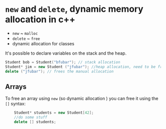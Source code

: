 # `new` and `delete`, dynamic memory allocation in c++

- `new` ~ `malloc`
- `delete` ~ `free`
- dynamic allocation for classes

It's possible to declare variables on the stack and the heap.

```cpp
Student bob = Student("bfubar"); // stack allocation
Student* jim = new Student ("jfubar"); //heap allocation, need to be freed manually
delete ("jfubar"); // frees the manual allocation
```

## Arrays

To free an array using `new` (so dynamic allocation ) you can free it using the `[]` syntax:

```cpp
    Student* students = new Student[42];
    //do some stuff
    delete [] students;
```
